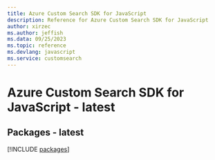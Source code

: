 ```yaml
---
title: Azure Custom Search SDK for JavaScript
description: Reference for Azure Custom Search SDK for JavaScript
author: xirzec
ms.author: jeffish
ms.data: 09/25/2023
ms.topic: reference
ms.devlang: javascript
ms.service: customsearch
---
```

# Azure Custom Search SDK for JavaScript - latest
## Packages - latest
[!INCLUDE [packages](custom-search-index.md)]